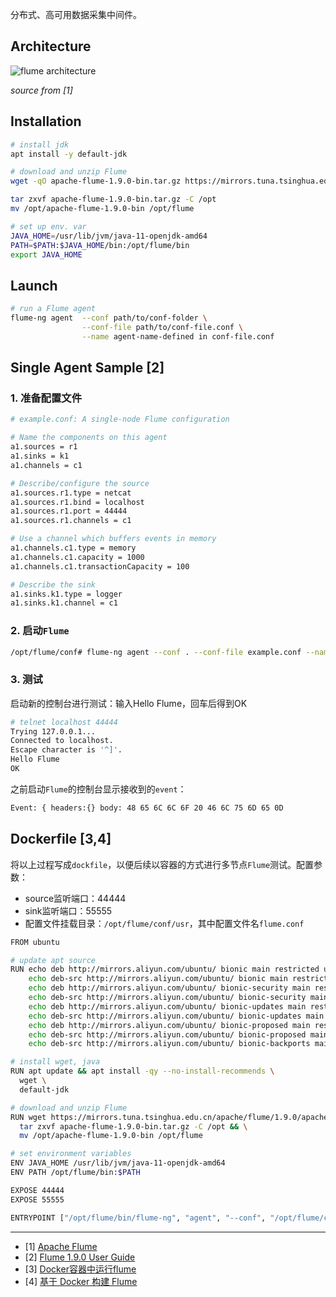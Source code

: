 
分布式、高可用数据采集中间件。


## Architecture

![flume architecture](http://flume.apache.org/_images/DevGuide_image00.png)

*source from [1]*


## Installation

```bash
# install jdk
apt install -y default-jdk

# download and unzip Flume
wget -qO apache-flume-1.9.0-bin.tar.gz https://mirrors.tuna.tsinghua.edu.cn/apache/flume/1.9.0/apache-flume-1.9.0-bin.tar.gz

tar zxvf apache-flume-1.9.0-bin.tar.gz -C /opt
mv /opt/apache-flume-1.9.0-bin /opt/flume

# set up env. var
JAVA_HOME=/usr/lib/jvm/java-11-openjdk-amd64
PATH=$PATH:$JAVA_HOME/bin:/opt/flume/bin
export JAVA_HOME
```

## Launch

```bash
# run a Flume agent
flume-ng agent  --conf path/to/conf-folder \
				--conf-file path/to/conf-file.conf \
				--name agent-name-defined in conf-file.conf
```

## Single Agent Sample [2]

### 1. 准备配置文件

```bash
# example.conf: A single-node Flume configuration

# Name the components on this agent
a1.sources = r1
a1.sinks = k1
a1.channels = c1

# Describe/configure the source
a1.sources.r1.type = netcat
a1.sources.r1.bind = localhost
a1.sources.r1.port = 44444
a1.sources.r1.channels = c1

# Use a channel which buffers events in memory
a1.channels.c1.type = memory
a1.channels.c1.capacity = 1000
a1.channels.c1.transactionCapacity = 100

# Describe the sink
a1.sinks.k1.type = logger
a1.sinks.k1.channel = c1
```

### 2. 启动`Flume`

```bash
/opt/flume/conf# flume-ng agent --conf . --conf-file example.conf --name a1 -Dflume.root.logger=INFO,console
```

### 3. 测试

启动新的控制台进行测试：输入Hello Flume，回车后得到OK

```bash
# telnet localhost 44444
Trying 127.0.0.1...
Connected to localhost.
Escape character is '^]'.
Hello Flume
OK
```

之前启动`Flume`的控制台显示接收到的`event`：

```bash
Event: { headers:{} body: 48 65 6C 6C 6F 20 46 6C 75 6D 65 0D             Hello Flume. }
```



## Dockerfile [3,4]

将以上过程写成`dockfile`，以便后续以容器的方式进行多节点`Flume`测试。配置参数：

- source监听端口：44444
- sink监听端口：55555
- 配置文件挂载目录：`/opt/flume/conf/usr`，其中配置文件名`flume.conf`


```bash
FROM ubuntu

# update apt source
RUN echo deb http://mirrors.aliyun.com/ubuntu/ bionic main restricted universe multiverse > /etc/apt/sources.list && \
    echo deb-src http://mirrors.aliyun.com/ubuntu/ bionic main restricted universe multiverse >> /etc/apt/sources.list && \
    echo deb http://mirrors.aliyun.com/ubuntu/ bionic-security main restricted universe multiverse >> /etc/apt/sources.list && \
    echo deb-src http://mirrors.aliyun.com/ubuntu/ bionic-security main restricted universe multiverse >> /etc/apt/sources.list && \
    echo deb http://mirrors.aliyun.com/ubuntu/ bionic-updates main restricted universe multiverse >> /etc/apt/sources.list && \
    echo deb-src http://mirrors.aliyun.com/ubuntu/ bionic-updates main restricted universe multiverse >> /etc/apt/sources.list && \
    echo deb http://mirrors.aliyun.com/ubuntu/ bionic-proposed main restricted universe multiverse >> /etc/apt/sources.list && \
    echo deb-src http://mirrors.aliyun.com/ubuntu/ bionic-proposed main restricted universe multiverse >> /etc/apt/sources.list && \
    echo deb-src http://mirrors.aliyun.com/ubuntu/ bionic-backports main restricted universe multiverse >> /etc/apt/sources.list

# install wget, java
RUN apt update && apt install -qy --no-install-recommends \
  wget \
  default-jdk

# download and unzip Flume
RUN wget https://mirrors.tuna.tsinghua.edu.cn/apache/flume/1.9.0/apache-flume-1.9.0-bin.tar.gz && \
  tar zxvf apache-flume-1.9.0-bin.tar.gz -C /opt && \
  mv /opt/apache-flume-1.9.0-bin /opt/flume

# set environment variables
ENV JAVA_HOME /usr/lib/jvm/java-11-openjdk-amd64
ENV PATH /opt/flume/bin:$PATH

EXPOSE 44444
EXPOSE 55555

ENTRYPOINT ["/opt/flume/bin/flume-ng", "agent", "--conf", "/opt/flume/conf", "-conf-file", "/opt/flume/conf/usr/flume.conf", "--name", "a1"]
```



---

- [1] [Apache Flume](http://flume.apache.org/)
- [2] [Flume 1.9.0 User Guide](http://flume.apache.org/releases/content/1.9.0/FlumeUserGuide.html)
- [3] [Docker容器中运行flume](https://blog.csdn.net/redstarofsleep/article/details/79756740)
- [4] [基于 Docker 构建 Flume](https://segmentfault.com/a/1190000000504942)